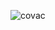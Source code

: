 ![covac](https://user-images.githubusercontent.com/39672981/118434046-01033a00-b6fa-11eb-8ed7-3173bf2c8d81.gif)
